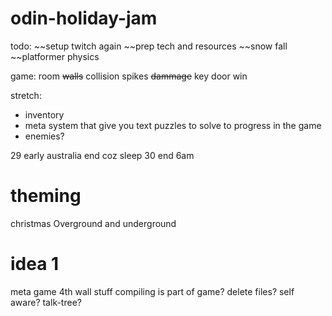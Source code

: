 # odin-holiday-jam
todo:
~~setup twitch again
~~prep tech and resources
~~snow fall
~~platformer physics

game:
room
    ~~walls~~
    collision
spikes
    ~~dammage~~
key
door
win








stretch:
- inventory
- meta system that give you text puzzles to solve to progress in the game
- enemies?



29 early australia end coz sleep
30 end 6am

# theming
christmas
Overground and underground

# idea 1
meta game
4th wall stuff
compiling is part of game?
delete files?
self aware?
talk-tree?



